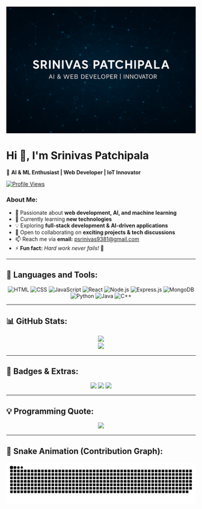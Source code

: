 <p align="center">
  <img src="https://github.com/srinivasaiml/srinivasaiml/blob/main/Banner.png" alt="Design & Code Banner"/>
</p>


# Hi 👋, I'm Srinivas Patchipala  
🚀 **AI & ML Enthusiast | Web Developer | IoT Innovator**  

[![Profile Views](https://hits.seeyoufarm.com/api/count/incr/badge.svg?url=https://github.com/srinivasaiml&title=Profile%20Views)](https://github.com/srinivasaiml)

### **About Me:**
- 👀 Passionate about **web development, AI, and machine learning**  
- 🌱 Currently learning **new technologies**  
- 💡 Exploring **full-stack development & AI-driven applications**  
- 💞 Open to collaborating on **exciting projects & tech discussions**  
- 📫 Reach me via **email:** psrinivas9381@gmail.com  
- ⚡ **Fun fact:** _Hard work never fails!_ 💪  

---

## 🚀 **Languages and Tools:**  
<p align="center">
  <img alt="HTML" width="40px" src="https://cdn.jsdelivr.net/gh/devicons/devicon/icons/html5/html5-original.svg" />
  <img alt="CSS" width="40px" src="https://cdn.jsdelivr.net/gh/devicons/devicon/icons/css3/css3-original.svg" />
  <img alt="JavaScript" width="40px" src="https://cdn.jsdelivr.net/gh/devicons/devicon/icons/javascript/javascript-original.svg" />
  <img alt="React" width="40px" src="https://cdn.jsdelivr.net/gh/devicons/devicon/icons/react/react-original.svg" />
  <img alt="Node.js" width="40px" src="https://cdn.jsdelivr.net/gh/devicons/devicon/icons/nodejs/nodejs-original.svg" />
  <img alt="Express.js" width="40px" src="https://cdn.jsdelivr.net/gh/devicons/devicon/icons/express/express-original.svg" />
  <img alt="MongoDB" width="40px" src="https://cdn.jsdelivr.net/gh/devicons/devicon/icons/mongodb/mongodb-original.svg" />
  <img alt="Python" width="40px" src="https://cdn.jsdelivr.net/gh/devicons/devicon/icons/python/python-original.svg" />
  <img alt="Java" width="40px" src="https://cdn.jsdelivr.net/gh/devicons/devicon/icons/java/java-original.svg" />
  <img alt="C++" width="40px" src="https://cdn.jsdelivr.net/gh/devicons/devicon/icons/cplusplus/cplusplus-original.svg" />
</p>

---

## 📊 **GitHub Stats:**
<p align="center">
  <img src="https://github-readme-stats.vercel.app/api/top-langs/?username=srinivasaiml&layout=compact&langs_count=6&theme=dark"/>
  <br>
  <img src="https://streak-stats.demolab.com/?user=srinivasaiml&theme=radical&hide_border=true"/>
</p>

---

## 🎯 **Badges & Extras:**
<p align="center">
  <img src="https://img.shields.io/badge/Code-Python-blue?style=flat-square&logo=python"/>
  <img src="https://img.shields.io/badge/Web-React-orange?style=flat-square&logo=react"/>
  <img src="https://img.shields.io/badge/AI-DeepLearning-red?style=flat-square&logo=pytorch"/>
</p>

---

## 💡 **Programming Quote:**
<p align="center">
  <img src="https://quotes-github-readme.vercel.app/api?type=horizontal&theme=dark"/>
</p>

---

## 🐍 **Snake Animation (Contribution Graph):**
<p align="center">
  <img src="https://raw.githubusercontent.com/srinivasaiml/srinivasaiml/main/snake.svg"/>
</p>
